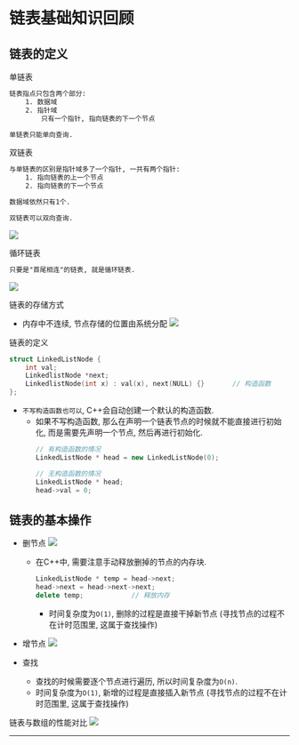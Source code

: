 # 链表基础知识回顾

## 链表的定义
单链表
```txt
链表指点只包含两个部分:
    1. 数据域
    2. 指针域
        只有一个指针, 指向链表的下一个节点

单链表只能单向查询.
```

双链表
```txt
与单链表的区别是指针域多了一个指针, 一共有两个指针:
    1. 指向链表的上一个节点
    2. 指向链表的下一个节点

数据域依然只有1个.

双链表可以双向查询.
```

![](https://code-thinking-1253855093.file.myqcloud.com/pics/20200806194559317.png)


循环链表
```txt
只要是"首尾相连"的链表, 就是循环链表.
```
![](https://code-thinking-1253855093.file.myqcloud.com/pics/20200806194629603.png)


链表的存储方式
- 内存中不连续, 节点存储的位置由系统分配
![](https://code-thinking-1253855093.file.myqcloud.com/pics/20200806194613920.png)

链表的定义
```cpp
struct LinkedListNode {
    int val;
    LinkedlistNode *next;
    LinkedlistNode(int x) : val(x), next(NULL) {}       // 构造函数
};
```
- `不写构造函数也可以`, C++会自动创建一个默认的构造函数. 
  - 如果不写构造函数, 那么在声明一个链表节点的时候就不能直接进行初始化, 而是需要先声明一个节点, 然后再进行初始化.
    ```cpp
    // 有构造函数的情况
    LinkedListNode * head = new LinkedListNode(0);

    // 无构造函数的情况
    LinkedListNode * head;
    head->val = 0;
    ```


## 链表的基本操作
- 删节点
![](https://code-thinking-1253855093.file.myqcloud.com/pics/20200806195114541-20230310121459257.png)
  - 在C++中, 需要注意手动释放删掉的节点的内存块.
    ```cpp
    LinkedListNode * temp = head->next;
    head->next = head->next->next;
    delete temp;            // 释放内存
    ```
    - 时间复杂度为`O(1)`, 删除的过程是直接干掉新节点 (寻找节点的过程不在计时范围里, 这属于查找操作)

- 增节点
![](https://code-thinking-1253855093.file.myqcloud.com/pics/20200806195134331-20230310121503147.png)

- 查找
  - 查找的时候需要逐个节点进行遍历, 所以时间复杂度为`O(n)`.
  - 时间复杂度为`O(1)`, 新增的过程是直接插入新节点 (寻找节点的过程不在计时范围里, 这属于查找操作)

链表与数组的性能对比
![](https://code-thinking-1253855093.file.myqcloud.com/pics/20200806195200276.png)

----


